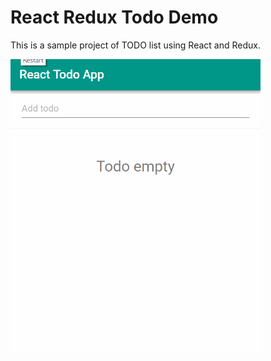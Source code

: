 # React Redux Todo Demo

This is a sample project of TODO list using React and Redux.

<img src="https://raw.githubusercontent.com/kishanmundha/react-redux-todo/master/screenshots/react-redux-todo.gif" width="400" alt="Demo" />
